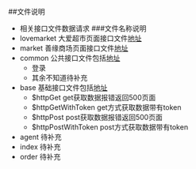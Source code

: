 ##文件说明
* 相关接口文件数据请求
###文件名称说明
* lovemarket 大爱超市页面接口文件[地址](https://www.showdoc.cc/1681532?page_id=15510294)
* market 善缘商场页面接口文件[地址](https://www.showdoc.cc/1681532?page_id=15510294)
* common 公共接口文件包括[地址]()
  + 登录
  + 其余不知道待补充
* base 基础接口文件包括[地址]()
  + $httpGet  get获取数据报错返回500页面
  + $httpGetWithToken  get方式获取数据带有token
  + $httpPost post获取数据报错返回500页面
  + $httpPostWithToken post方式获取数据带有token
* agent 待补充
* index 待补充
* order 待补充
